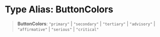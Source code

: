 # Type Alias: ButtonColors

> **ButtonColors**: `"primary"` \| `"secondary"` \| `"tertiary"` \| `"advisory"` \| `"affirmative"` \| `"serious"` \| `"critical"`

